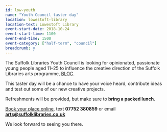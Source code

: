 ```yaml
---
id: low-youth
name: "Youth Council taster day"
location: lowestoft-library
location-text: Lowestoft Library
event-start-date: 2018-10-24
event-start-time: 1100
event-end-time: 1500
event-category: ["half-term", "council"]
breadcrumb: y
---
```


The Suffolk Libraries Youth Council is looking for opinionated, passionate young people aged 11–25 to influence the creative direction of the Suffolk Libraries arts programme, [BLOC](/bloc/).

This taster day will be a chance to have your voice heard, contribute ideas and test out some of our new creative projects.

Refreshments will be provided, but make sure to **bring a packed lunch**.

[Book your place online](https://artslibraries.typeform.com/to/i628Sy), text **07752 380859** or email **arts@suffolklibraries.co.uk**

We look forward to seeing you there.
